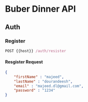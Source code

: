 
# Buber Dinner API


## Auth

### Register

```js
POST {{host}} /auth/resister
```

#### Resgister Request

```json
{
    "firstName" : "majeed",
    "lastName" : "dourandeesh",
    "email" : "majeed.dl@gmail.com",
    "password" : "1234"
}
```
